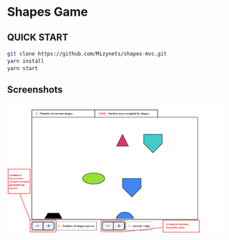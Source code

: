 # Shapes Game

## QUICK START

```bash
git clone https://github.com/Mizynets/shapes-mvc.git
yarn install
yarn start
```

## Screenshots

![Image alt](https://github.com/Mizynets/shapes-mvc/raw/master/assets/img/game-screen.png)
